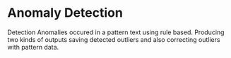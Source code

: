 # Anomaly Detection
 Detection Anomalies occured in a pattern text using rule based. Producing two kinds of outputs saving detected outliers and also correcting outliers with pattern data.
